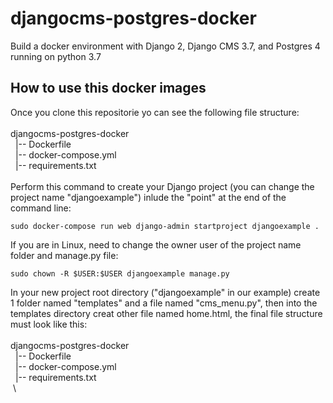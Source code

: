 # djangocms-postgres-docker
Build a docker environment with Django 2, Django CMS 3.7, and Postgres 4 running on python 3.7

## How to use this docker images
Once you clone this repositorie yo can see the following file structure:\
&nbsp;\
djangocms-postgres-docker\
&nbsp;&nbsp;|-- Dockerfile\
&nbsp;&nbsp;|-- docker-compose.yml\
&nbsp;&nbsp;|-- requirements.txt\
&nbsp;\
Perform this command to create your Django project (you can change the project name "djangoexample") inlude the "point" at the end of the command line:
```
sudo docker-compose run web django-admin startproject djangoexample .
```
If you are in Linux, need to change the owner user of the project name folder and manage.py file:
```
sudo chown -R $USER:$USER djangoexample manage.py
```
In your new project root directory ("djangoexample" in our example) create 1 folder named "templates" and a file named "cms_menu.py", then into the templates directory creat other file named home.html, the final file structure must look like this:\
&nbsp;\
djangocms-postgres-docker\
&nbsp;&nbsp;|-- Dockerfile\
&nbsp;&nbsp;|-- docker-compose.yml\
&nbsp;&nbsp;|-- requirements.txt\
&nbsp;\

